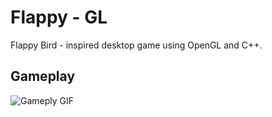 # Flappy - GL

Flappy Bird - inspired desktop game using OpenGL and C++.

## Gameplay
![Gameply GIF](./images/gp.gif)